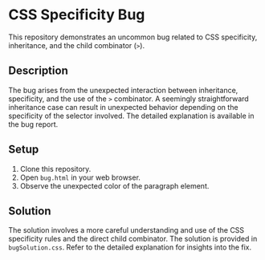 # CSS Specificity Bug
This repository demonstrates an uncommon bug related to CSS specificity, inheritance, and the child combinator (`>`).

## Description
The bug arises from the unexpected interaction between inheritance, specificity, and the use of the `>` combinator.  A seemingly straightforward inheritance case can result in unexpected behavior depending on the specificity of the selector involved. The detailed explanation is available in the bug report.

## Setup
1. Clone this repository.
2. Open `bug.html` in your web browser.
3. Observe the unexpected color of the paragraph element.

## Solution
The solution involves a more careful understanding and use of the CSS specificity rules and the direct child combinator.  The solution is provided in `bugSolution.css`. Refer to the detailed explanation for insights into the fix.
